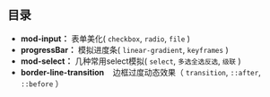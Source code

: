 ## 目录
* **mod-input：** 表单美化( `checkbox`, `radio`, `file` )
* **progressBar：** 模拟进度条( `linear-gradient`, `keyframes` )
* **mod-select：** 	几种常用select模拟( `select`, `多选全选反选`, `级联` )
* **border-line-transition**    边框过度动态效果（ `transition`, `::after`, `::before` ）
